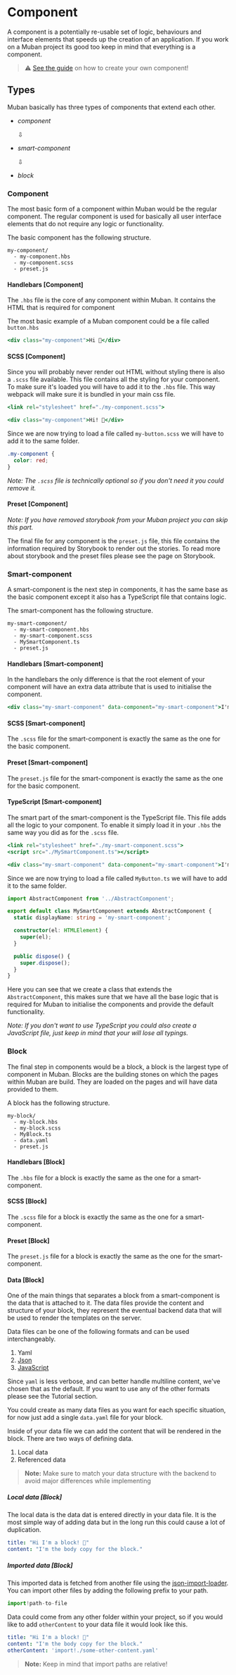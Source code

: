 # Component

A component is a potentially re-usable set of logic, behaviours and interface elements that speeds
up the creation of an application. If you work on a Muban project its good too keep in mind that
everything is a component.

> ⚠️ [See the guide](./13-guides.md#Create-a-component) on how to create your own component!

## Types

Muban basically has three types of components that extend each other.

- _component_

  ⇩

- _smart-component_

  ⇩

- _block_

### Component

The most basic form of a component within Muban would be the regular component. The regular
component is used for basically all user interface elements that do not require any logic or
functionality.

The basic component has the following structure.

```
my-component/
  - my-component.hbs
  - my-component.scss
  - preset.js
```

#### Handlebars [Component]

The `.hbs` file is the core of any component within Muban. It contains the HTML that is required for
component

The most basic example of a Muban component could be a file called `button.hbs`

```handlebars
<div class="my-component">Hi 👋</div>
```

#### SCSS [Component]

Since you will probably never render out HTML without styling there is also a `.scss` file
available. This file contains all the styling for your component. To make sure it's loaded you will
have to add it to the `.hbs` file. This way webpack will make sure it is bundled in your main css
file.

```handlebars
<link rel="stylesheet" href="./my-component.scss">

<div class="my-component">Hi! 👋</div>
```

Since we are now trying to load a file called `my-button.scss` we will have to add it to the same
folder.

```scss
.my-component {
  color: red;
}
```

_Note: The `.scss` file is technically optional so if you don't need it you could remove it._

#### Preset [Component]

_Note: If you have removed storybook from your Muban project you can skip this part._

The final file for any component is the `preset.js` file, this file contains the information
required by Storybook to render out the stories. To read more about storybook and the preset files
please see the page on Storybook.

### Smart-component

A smart-component is the next step in components, it has the same base as the basic component except
it also has a TypeScript file that contains logic.

The smart-component has the following structure.

```
my-smart-component/
  - my-smart-component.hbs
  - my-smart-component.scss
  - MySmartComponent.ts
  - preset.js
```

#### Handlebars [Smart-component]

In the handlebars the only difference is that the root element of your component will have an extra
data attribute that is used to initialise the component.

```handlebars
<div class="my-smart-component" data-component="my-smart-component">I'm smart! 🤓</div>
```

#### SCSS [Smart-component]

The `.scss` file for the smart-component is exactly the same as the one for the basic component.

#### Preset [Smart-component]

The `preset.js` file for the smart-component is exactly the same as the one for the basic component.

#### TypeScript [Smart-component]

The smart part of the smart-component is the TypeScript file. This file adds all the logic to your
component. To enable it simply load it in your `.hbs` the same way you did as for the `.scss` file.

```handlebars
<link rel="stylesheet" href="./my-smart-component.scss">
<script src="./MySmartComponent.ts"></script>

<div class="my-smart-component" data-component="my-smart-component">I'm smart! 🤓</div>
```

Since we are now trying to load a file called `MyButton.ts` we will have to add it to the same
folder.

```typescript
import AbstractComponent from '../AbstractComponent';

export default class MySmartComponent extends AbstractComponent {
  static displayName: string = 'my-smart-component';

  constructor(el: HTMLElement) {
    super(el);
  }

  public dispose() {
    super.dispose();
  }
}
```

Here you can see that we create a class that extends the `AbstractComponent`, this makes sure that
we have all the base logic that is required for Muban to initialise the components and provide the
default functionality.

_Note: If you don't want to use TypeScript you could also create a JavaScript file, just keep in
mind that your will lose all typings._

### Block

The final step in components would be a block, a block is the largest type of component in Muban.
Blocks are the building stones on which the pages within Muban are build. They are loaded on the
pages and will have data provided to them.

A block has the following structure.

```
my-block/
  - my-block.hbs
  - my-block.scss
  - MyBlock.ts
  - data.yaml
  - preset.js
```

#### Handlebars [Block]

The `.hbs` file for a block is exactly the same as the one for a smart-component.

#### SCSS [Block]

The `.scss` file for a block is exactly the same as the one for a smart-component.

#### Preset [Block]

The `preset.js` file for a block is exactly the same as the one for the smart-component.

#### Data [Block]

One of the main things that separates a block from a smart-component is the data that is attached to
it. The data files provide the content and structure of your block, they represent the eventual
backend data that will be used to render the templates on the server.

Data files can be one of the following formats and can be used interchangeably.

1. Yaml
2. [Json](./13-guides.md#Using-JSON-for-data-files)
3. [JavaScript](./13-guides.md#Using-JavaScript-for-data-files)

Since `yaml` is less verbose, and can better handle multiline content, we've chosen that as the
default. If you want to use any of the other formats please see the Tutorial section.

You could create as many data files as you want for each specific situation, for now just add a
single `data.yaml` file for your block.

Inside of your data file we can add the content that will be rendered in the block. There are two
ways of defining data.

1. Local data
2. Referenced data

> **Note:** Make sure to match your data structure with the backend to avoid major differences while
> implementing

##### Local data [Block]

The local data is the data dat is entered directly in your data file. It is the most simple way of
adding data but in the long run this could cause a lot of duplication.

```yaml
title: "Hi I'm a block! 💪"
content: "I'm the body copy for the block."
```

##### Imported data [Block]

This imported data is fetched from another file using the
[json-import-loader](https://www.npmjs.com/package/json-import-loader). You can import other files
by adding the following prefix to your path.

```javascript
import!path-to-file
```

Data could come from any other folder within your project, so if you would like to add
`otherContent` to your data file it would look like this.

```yaml
title: "Hi I'm a block! 💪"
content: "I'm the body copy for the block."
otherContent: 'import!./some-other-content.yaml'
```

> **Note:** Keep in mind that import paths are relative!
